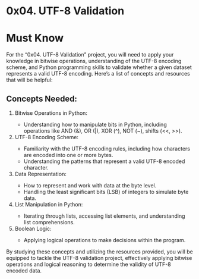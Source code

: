 #  0x04. UTF-8 Validation 

# Must Know
<p>For the “0x04. UTF-8 Validation” project, you will need to apply your knowledge in bitwise operations, understanding of the UTF-8 encoding scheme, and Python programming skills to validate whether a given dataset represents a valid UTF-8 encoding. Here’s a list of concepts and resources that will be helpful:</p>

## Concepts Needed:
<ol type="1">
    <li>Bitwise Operations in Python:</li>
    <ul>
        <li>Understanding how to manipulate bits in Python, including operations like AND (&), OR (|), XOR (^), NOT (~), shifts (<<, >>).</li>
    </ul>
    <li>UTF-8 Encoding Scheme:</li>
    <ul>
        <li>Familiarity with the UTF-8 encoding rules, including how characters are encoded into one or more bytes.</li>
        <li>Understanding the patterns that represent a valid UTF-8 encoded character.</li>
    </ul>
    <li>Data Representation:</li>
    <ul>
        <li>How to represent and work with data at the byte level.</li>
        <li>Handling the least significant bits (LSB) of integers to simulate byte data.</li>
    </ul>
    <li>List Manipulation in Python:</li>
    <ul>
        <li>Iterating through lists, accessing list elements, and understanding list comprehensions.</li>
    </ul>
    <li>Boolean Logic:</li>
    <ul>
        <li>
    Applying logical operations to make decisions within the program.
</li>
    </ul>
</ol>
<p>By studying these concepts and utilizing the resources provided, you will be equipped to tackle the UTF-8 validation project, effectively applying bitwise operations and logical reasoning to determine the validity of UTF-8 encoded data.
</p>